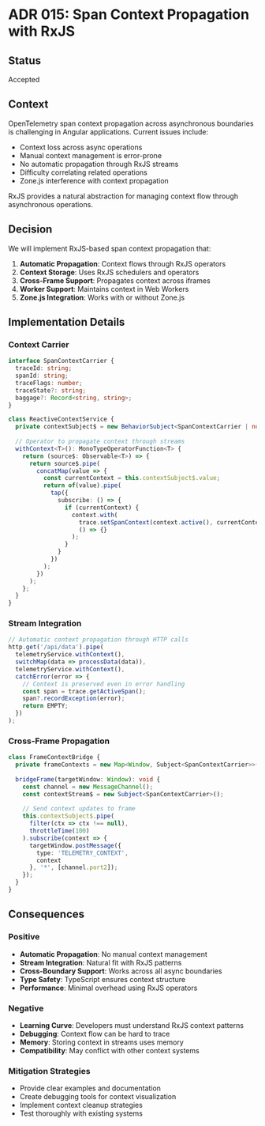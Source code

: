 # ADR 015: Span Context Propagation with RxJS

## Status
Accepted

## Context
OpenTelemetry span context propagation across asynchronous boundaries is challenging in Angular applications. Current issues include:
- Context loss across async operations
- Manual context management is error-prone
- No automatic propagation through RxJS streams
- Difficulty correlating related operations
- Zone.js interference with context propagation

RxJS provides a natural abstraction for managing context flow through asynchronous operations.

## Decision
We will implement RxJS-based span context propagation that:

1. **Automatic Propagation**: Context flows through RxJS operators
2. **Context Storage**: Uses RxJS schedulers and operators
3. **Cross-Frame Support**: Propagates context across iframes
4. **Worker Support**: Maintains context in Web Workers
5. **Zone.js Integration**: Works with or without Zone.js

## Implementation Details

### Context Carrier
```typescript
interface SpanContextCarrier {
  traceId: string;
  spanId: string;
  traceFlags: number;
  traceState?: string;
  baggage?: Record<string, string>;
}

class ReactiveContextService {
  private contextSubject$ = new BehaviorSubject<SpanContextCarrier | null>(null);
  
  // Operator to propagate context through streams
  withContext<T>(): MonoTypeOperatorFunction<T> {
    return (source$: Observable<T>) => {
      return source$.pipe(
        concatMap(value => {
          const currentContext = this.contextSubject$.value;
          return of(value).pipe(
            tap({
              subscribe: () => {
                if (currentContext) {
                  context.with(
                    trace.setSpanContext(context.active(), currentContext),
                    () => {}
                  );
                }
              }
            })
          );
        })
      );
    };
  }
}
```

### Stream Integration
```typescript
// Automatic context propagation through HTTP calls
http.get('/api/data').pipe(
  telemetryService.withContext(),
  switchMap(data => processData(data)),
  telemetryService.withContext(),
  catchError(error => {
    // Context is preserved even in error handling
    const span = trace.getActiveSpan();
    span?.recordException(error);
    return EMPTY;
  })
);
```

### Cross-Frame Propagation
```typescript
class FrameContextBridge {
  private frameContexts = new Map<Window, Subject<SpanContextCarrier>>();
  
  bridgeFrame(targetWindow: Window): void {
    const channel = new MessageChannel();
    const contextStream$ = new Subject<SpanContextCarrier>();
    
    // Send context updates to frame
    this.contextSubject$.pipe(
      filter(ctx => ctx !== null),
      throttleTime(100)
    ).subscribe(context => {
      targetWindow.postMessage({
        type: 'TELEMETRY_CONTEXT',
        context
      }, '*', [channel.port2]);
    });
  }
}
```

## Consequences

### Positive
- **Automatic Propagation**: No manual context management
- **Stream Integration**: Natural fit with RxJS patterns
- **Cross-Boundary Support**: Works across all async boundaries
- **Type Safety**: TypeScript ensures context structure
- **Performance**: Minimal overhead using RxJS operators

### Negative
- **Learning Curve**: Developers must understand RxJS context patterns
- **Debugging**: Context flow can be hard to trace
- **Memory**: Storing context in streams uses memory
- **Compatibility**: May conflict with other context systems

### Mitigation Strategies
- Provide clear examples and documentation
- Create debugging tools for context visualization
- Implement context cleanup strategies
- Test thoroughly with existing systems